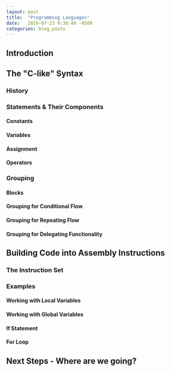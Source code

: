 ```yaml
---
layout: post
title:  "Programming Languages"
date:   2019-07-23 9:30:40 -0500
categories: blog_posts
---
```


## Introduction

## The "C-like" Syntax

### History

### Statements & Their Components

#### Constants

#### Variables

#### Assignment

#### Operators

### Grouping

#### Blocks

#### Grouping for Conditional Flow

#### Grouping for Repeating Flow

#### Grouping for Delegating Functionality

## Building Code into Assembly Instructions

### The Instruction Set

### Examples

#### Working with Local Variables

#### Working with Global Variables

#### If Statement

#### For Loop

## Next Steps - Where are we going?
